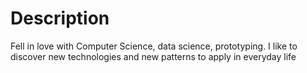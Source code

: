 # Description
Fell in love with Computer Science, data science, prototyping. I like to discover new technologies and new patterns to apply in everyday life 
